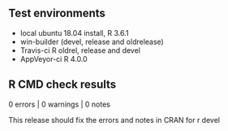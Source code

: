 ## Test environments
* local ubuntu 18.04 install, R 3.6.1
* win-builder (devel, release and oldrelease)
* Travis-ci R oldrel, release and devel
* AppVeyor-ci R 4.0.0

## R CMD check results
0 errors | 0 warnings | 0 notes

This release should fix the errors and notes in CRAN for r devel
